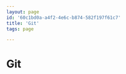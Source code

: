 ```yaml
---
layout: page
id: '60c1bd0a-a4f2-4e6c-b874-582f197f61c7'
title: 'Git'
tags: page

---
```

  
# Git

<div class="space-y-2">

</div>
